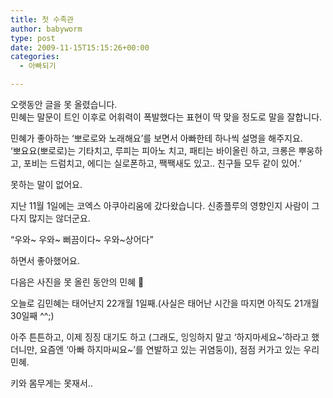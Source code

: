 ```yaml
---
title: 첫 수족관
author: babyworm
type: post
date: 2009-11-15T15:15:26+00:00
categories:
  - 아빠되기

---
```

오랫동안 글을 못 올렸습니다.  
민혜는 말문이 트인 이후로 어휘력이 폭발했다는 표현이 딱 맞을 정도로 말을 잘합니다. 

민혜가 좋아하는 &#8216;뽀로로와 노래해요&#8217;를 보면서 아빠한테 하나씩 설명을 해주지요.  
&#8216;뽀요요(뽀로로)는 기타치고, 루피는 피아노 치고, 패티는 바이올린 하고, 크롱은 뿌웅하고, 포비는 드럼치고, 에디는 실로폰하고, 짹짹새도 있고.. 친구들 모두 같이 있어.&#8217;

못하는 말이 없어요. 

지난 11월 1일에는 코엑스 아쿠아리움에 갔다왔습니다. 신종플루의 영향인지 사람이 그다지 많지는 않더군요. 

&#8220;우와~ 우와~ 뻐끔이다~ 우와~상어다&#8221; 

하면서 좋아했어요. 

다음은 사진을 못 올린 동안의 민혜 🙂

오늘로 김민혜는 태어난지 22개월 1일째.(사실은 태어난 시간을 따지면 아직도 21개월 30일째 ^^;)

아주 튼튼하고, 이제 징징 대기도 하고 (그래도, 잉잉하지 말고 &#8216;하지마세요~&#8217;하라고 했더니만, 요즘엔 &#8216;아빠 하지마씨요~&#8217;를 연발하고 있는 귀염둥이), 점점 커가고 있는 우리 민혜.

키와 몸무게는 못재서..